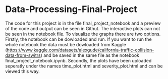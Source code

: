 # Data-Processing-Final-Project

The code for this project is in the file final_project_notebook and a preview of the code and output can be seen in Githut. The interactive plots can not be seen in the notebook file. To visualize the graphs there are two options. Firstly, the notebook can be dowloaded and run. If you want to run the whole notebook the data must be dowloaded from Kaggle (https://www.kaggle.com/datasets/alexgude/california-traffic-collision-data-from-switrs) and be saved in the same file as the notebook final_project_notebook.ipynb. Secondly, the plots have been uploaded seperatly under the names time_plot.html and severity_plot.html and can be viewed this way. 
